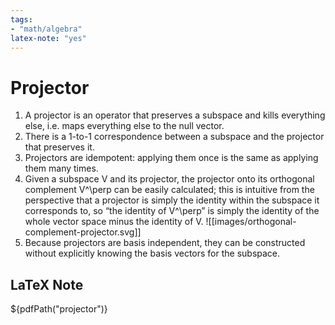 ```yaml
---
tags: 
- "math/algebra"
latex-note: "yes"
---
```


# Projector

1. A projector is an operator that preserves a subspace and kills everything else, i.e. maps everything else to the null vector.
2. There is a 1-to-1 correspondence between a subspace and the projector that preserves it.
3. Projectors are idempotent: applying them once is the same as applying them many times.
4. Given a subspace V and its projector, the projector onto its orthogonal complement V^\perp can be easily calculated; this is intuitive from the perspective that a projector is simply the identity within the subspace it corresponds to, so “the identity of V^\perp” is simply the identity of the whole vector space minus the identity of V. 
![[images/orthogonal-complement-projector.svg]]
5. Because projectors are basis independent, they can be constructed without explicitly knowing the basis vectors for the subspace.


## LaTeX Note

${pdfPath("projector")}


